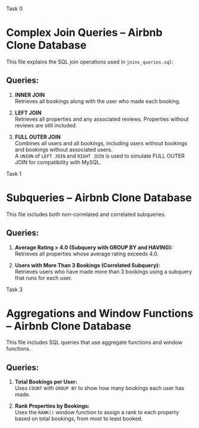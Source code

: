 Task 0

# Complex Join Queries – Airbnb Clone Database

This file explains the SQL join operations used in `joins_queries.sql`:

## Queries:

1. **INNER JOIN**  
   Retrieves all bookings along with the user who made each booking.

2. **LEFT JOIN**  
   Retrieves all properties and any associated reviews. Properties without reviews are still included.

3. **FULL OUTER JOIN**  
   Combines all users and all bookings, including users without bookings and bookings without associated users.  
   A `UNION` of `LEFT JOIN` and `RIGHT JOIN` is used to simulate FULL OUTER JOIN for compatibility with MySQL.

Task 1

# Subqueries – Airbnb Clone Database

This file includes both non-correlated and correlated subqueries.

## Queries:

1. **Average Rating > 4.0 (Subquery with GROUP BY and HAVING):**  
   Retrieves all properties whose average rating exceeds 4.0.

2. **Users with More Than 3 Bookings (Correlated Subquery):**  
   Retrieves users who have made more than 3 bookings using a subquery that runs for each user.

Task 3

# Aggregations and Window Functions – Airbnb Clone Database

This file includes SQL queries that use aggregate functions and window functions.

## Queries:

1. **Total Bookings per User:**  
   Uses `COUNT` with `GROUP BY` to show how many bookings each user has made.

2. **Rank Properties by Bookings:**  
   Uses the `RANK()` window function to assign a rank to each property based on total bookings, from most to least booked.
